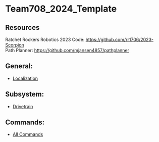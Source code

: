 # Team708_2024_Template
## Resources ##
Ratchet Rockers Robotics 2023 Code: https://github.com/rr1706/2023-Scorpion <br>
Path Planner: https://github.com/mjansen4857/pathplanner

## General:
- [Localization](src\main\java\frc\robot\documentation\Localization.md)

## Subsystem:

- [Drivetrain](src\main\java\frc\robot\documentation\SubsystemDrivetrain.md)

## Commands:

- [All Commands](src\main\java\frc\robot\documentation\Command.md)
